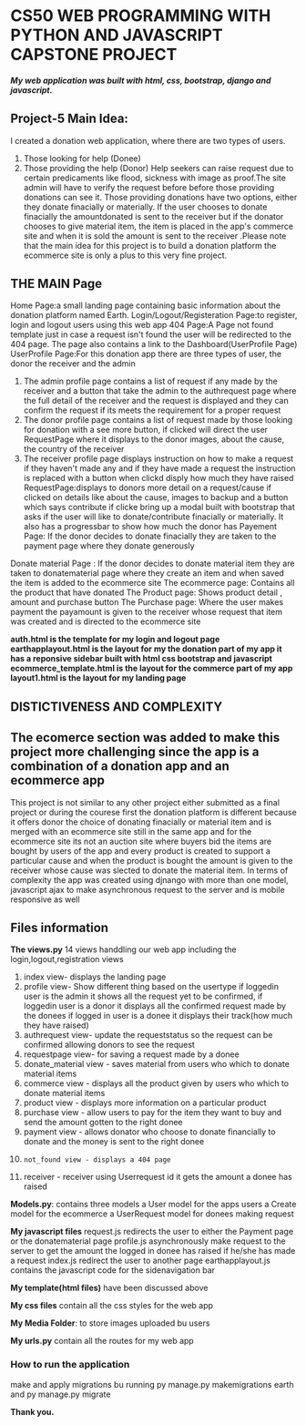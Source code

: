 # CS50 WEB PROGRAMMING WITH PYTHON AND JAVASCRIPT CAPSTONE PROJECT
##### My web application was built with html, css, bootstrap, django and javascript.

## Project-5 Main Idea:

I created a donation web application, where there are two types of users.
1. Those looking for help (Donee)
2. Those providing the help (Donor)
Help seekers can raise request due to certain predicaments like flood, sickness with image as proof.The site admin will have to verify the request before before those providing donations can see it. Those providing donations have two options, either they donate finacially or materially. If the user chooses to donate finacially the amountdonated is sent to the receiver but if the donator chooses to give material item, the item is placed in the app's commerce site and when it is sold the amount is sent to the receiver .Please note that the main idea for this project is to build a donation platform the ecommerce site is only a plus to this very fine project.

## THE MAIN Page

Home Page:a small landing page containing basic information about the donation platform named Earth.
Login/Logout/Registeration Page:to register, login and logout users using this web app
404 Page:A Page not found template just in case a request isn't found the user will be redirected to the 404 page. The page also contains a link to the Dashboard(UserProfile Page)
UserProfile Page:For this donation app there are three types of user, the donor the receiver and the admin
1. The admin profile page contains a list of request if any made by the receiver and a button that take the admin to the authrequest page where the full detail of the receiver and the request is displayed and they can confirm the request if its meets the requirement for a proper request 
2. The donor profile page contains a list of request made by those looking for donation with a see more button, if clicked will direct the user RequestPage where it displays to the donor images, about the cause, the country of the receiver 
3. The receiver profile page displays instruction on how to make a request  if they haven't made any and if they have made a request the instruction is replaced with a button when clickd disply how much they have raised
RequestPage:displays to donors more detail on a request/cause if clicked on details like about the cause, images to backup and a button which says contribute if clicke bring up a modal built with bootstrap that asks if the user will like to donate/contribute finacially or materially. It also has a progressbar to show how much the donor has
Payement Page: If the donor decides to donate finacially they are taken to the payment page where they donate generously

Donate material Page : If the donor decides to donate material item they are taken to donatematerial page where they create an item and when saved the item is added to the ecommerce site
The ecommerce page: Contains all the product that have donated 
The Product page: Shows product detail , amount and purchase button 
The Purchase page: Where the  user makes payment the payamount is given to the receiver whose request that item was created and is directed to the ecommerce site 

**auth.html is the template for my login and logout page**
**earthapplayout.html is the layout for my the donation part of my app it has a reponsive sidebar built with html css bootstrap and javascript**
**ecommerce_template.html is the layout for the commerce part of my app**
**layout1.html is the layout for my landing page**

## DISTICTIVENESS AND COMPLEXITY
## The ecomerce section was added to make this project more challenging since the app is a combination of a donation app and an ecommerce app
This project is not similar to any other project either submitted as a final project or during the courese first the donation platform is different because it offers donor the choice of donating finacially or material item and is merged with an ecommerce site still in the same app and for the ecommerce site its not an auction site where buyers bid the items are bought by users of the app and every product is created to support a particular cause and when the product is bought the amount is given to the receiver whose cause was slected to donate the material item. In terms of complexity the app was created using djnango with more than one model, javascript ajax to make asynchronous request to the server and is mobile responsive as well

## Files information

**The views.py** 14 views handdling our web app including the login,logout,registration views
1.	index view- displays the landing page
2.	profile view- Show different thing based on the usertype if loggedin user is the admin it shows all the request yet to be confirmed, if loggedin user is a donor it displays all the confirmed request made by the donees if logged in user is a donee it displays their track(how much they have raised) 
3.	authrequest view- update the requeststatus so the request can be confirmed allowing donors to see the request
4.	requestpage view- for saving a request made by a donee
5.	donate_material view - saves material from users who which to donate material items 
6.	commerce view - displays all the product given by users who which to donate material items
7.	product view - displays more information on a particular product
8.	purchase view - allow users to pay for the item they want to buy and send the amount gotten to the right donee
9.	payment view - allows donator who choose to donate financially to donate and the money is sent to the right donee
10. 	not_found view - displays a 404 page
11.	receiver - receiver using Userrequest id it gets the amount a donee has raised

**Models.py**: contains three models
a User model for the apps users
a Create model for the ecommerce 
a UserRequest model for donees making request

**My javascript files**
request.js redirects the user to either the Payment page or the donatematerial page
profile.js asynchronously make request to the server to get the amount the logged in donee has raised if he/she has made a request
index.js redirect the user to another page
earthapplayout.js contains the javascript code for the sidenavigation bar

**My template(html files)** have been discussed above

**My css files** contain all the css styles for the web app

**My Media Folder**: to store images uploaded bu users

**My urls.py** contain all the routes for my web app

### How to run the application

make and apply migrations bu running py manage.py makemigrations earth and py manage.py migrate

**Thank you.**
